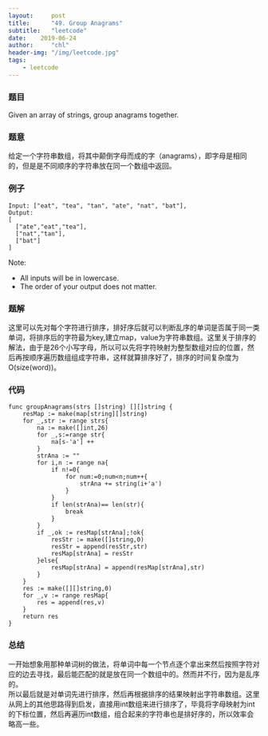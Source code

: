 ```yaml
---
layout:     post
title:      "49. Group Anagrams"
subtitle:   "leetcode"
date:    2019-06-24
author:     "chl"
header-img: "/img/leetcode.jpg"
tags:
    - leetcode
--- 
```


### 题目
Given an array of strings, group anagrams together.
### 题意
给定一个字符串数组，将其中颠倒字母而成的字（anagrams），即字母是相同的，但是是不同顺序的字符串放在同一个数组中返回。

### 例子

```
Input: ["eat", "tea", "tan", "ate", "nat", "bat"],
Output:
[
  ["ate","eat","tea"],
  ["nat","tan"],
  ["bat"]
]
```
Note:

- All inputs will be in lowercase.
- The order of your output does not matter.

### 题解
这里可以先对每个字符进行排序，排好序后就可以判断乱序的单词是否属于同一类单词，将排序后的字符最为key,建立map，value为字符串数组。这里关于排序的解法，由于是26个小写字母，所以可以先将字符映射为整型数组对应的位置，然后再按顺序遍历数组组成字符串，这样就算排序好了，排序的时间复杂度为O(size(word))。

### 代码

 
```
func groupAnagrams(strs []string) [][]string {
	resMap := make(map[string][]string)
	for _,str := range strs{
		na := make([]int,26)
		for _,s:=range str{
			na[s-'a'] ++
		}
		strAna := ""
		for i,n := range na{
			if n!=0{
				for num:=0;num<n;num++{
					strAna += string(i+'a')
				}
			}
			if len(strAna)== len(str){
				break
			}
		}
		if _,ok := resMap[strAna];!ok{
			resStr := make([]string,0)
			resStr = append(resStr,str)
			resMap[strAna] = resStr
		}else{
			resMap[strAna] = append(resMap[strAna],str)
		}
	}
	res := make([][]string,0)
	for _,v := range resMap{
		res = append(res,v)
	}
	return res
}
```
### 总结
一开始想象用那种单词树的做法，将单词中每一个节点逐个拿出来然后按照字符对应的边去寻找，最后能匹配的就是放在同一个数组中的。然而并不行，因为是乱序的。  
所以最后就是对单词先进行排序，然后再根据排序的结果映射出字符串数组。这里从网上的其他思路得到启发，直接用int数组来进行排序了，毕竟将字母映射为int的下标位置，然后再遍历int数组，组合起来的字符串也是排好序的，所以效率会略高一些。